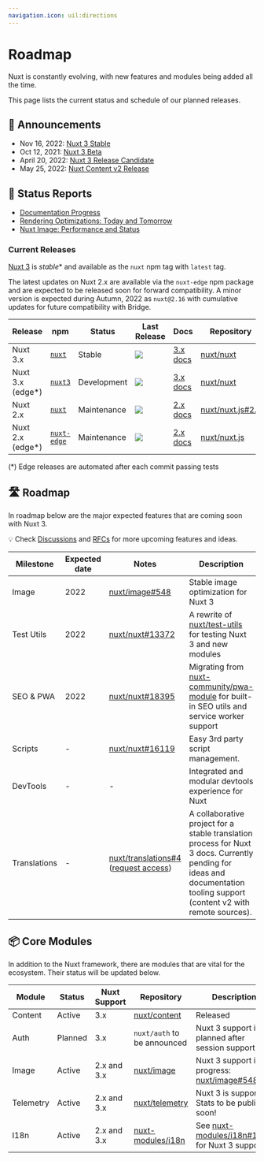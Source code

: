 ```yaml
---
navigation.icon: uil:directions
---
```


# Roadmap

Nuxt is constantly evolving, with new features and modules being added all the time.

This page lists the current status and schedule of our planned releases.

## 📢 Announcements

- Nov 16, 2022: [Nuxt 3 Stable](/v3)
- Oct 12, 2021: [Nuxt 3 Beta](https://nuxtjs.org/announcements/nuxt3-beta/)
- April 20, 2022: [Nuxt 3 Release Candidate](https://nuxtjs.org/announcements/nuxt3-rc/)
- May 25, 2022: [Nuxt Content v2 Release](https://content.nuxtjs.org/blog/announcing-v2)

## 📝 Status Reports

- [Documentation Progress](https://github.com/nuxt/nuxt/issues/13653)
- [Rendering Optimizations: Today and Tomorrow](https://github.com/nuxt/nuxt/discussions/16119)
- [Nuxt Image: Performance and Status](https://github.com/nuxt/nuxt/discussions/16119)

### Current Releases

[Nuxt 3](https://v3.nuxtjs.org) is *stable** and available as the `nuxt` npm tag with `latest` tag.

The latest updates on Nuxt 2.x are available via the `nuxt-edge` npm package and are expected to be released soon for forward compatibility. A minor version is expected during Autumn,  2022 as `nuxt@2.16` with cumulative updates for future compatibility with Bridge.

Release  | npm | Status      | Last Release | Docs |  Repository
---------|----|---------|--------------|------|-----------------
Nuxt 3.x | [`nuxt`](https://npmjs.com/package/nuxt) | Stable        | <a href="https://npmjs.com/package/nuxt"><img src="https://flat.badgen.net/npm/v/nuxt/rc"></a>       | [3.x docs](https://v3.nuxtjs.org/) | [nuxt/nuxt](https://github.com/nuxt/nuxt)
Nuxt 3.x (edge*) | [`nuxt3`](https://npmjs.com/package/nuxt3) | Development        | <a href="https://npmjs.com/package/nuxt3"><img src="https://flat.badgen.net/npm/v/nuxt3"></a>       | [3.x docs](https://v3.nuxtjs.org/) | [nuxt/nuxt](https://github.com/nuxt/nuxt)
Nuxt 2.x | [`nuxt`](https://npmjs.com/package/nuxt)  | Maintenance | <a href="https://npmjs.com/package/nuxt"><img src="https://flat.badgen.net/npm/v/nuxt"></a>   | [2.x docs](https://nuxtjs.org/docs) | [nuxt/nuxt.js#2.x](https://github.com/nuxt/nuxt.js/tree/2.x)
Nuxt 2.x (edge*) | [`nuxt-edge`](https://npmjs.com/package/nuxt) | Maintenance | <a href="https://npmjs.com/package/nuxt-edge"><img src="https://flat.badgen.net/npm/v/nuxt-edge"></a>      | [2.x docs](https://nuxtjs.org/docs) | [nuxt/nuxt.js](https://github.com/nuxt/nuxt.js)

(*) Edge releases are automated after each commit passing tests

## 🛣️ Roadmap

In roadmap below are the major expected features that are coming soon with Nuxt 3.

💡 Check [Discussions](https://github.com/nuxt/nuxt/discussions) and [RFCs](https://github.com/nuxt/nuxt/discussions/categories/rfcs) for more upcoming features and ideas.

Milestone    | Expected date | Notes  | Description
-------------|------------------|--------|-----------------------
Image        | 2022       | [nuxt/image#548](https://github.com/nuxt/image/discussions/548) | Stable image optimization for Nuxt 3
Test Utils   | 2022       | [nuxt/nuxt#13372](https://github.com/nuxt/nuxt/issues/13372) | A rewrite of [nuxt/test-utils](https://github.com/nuxt/test-utils) for testing Nuxt 3 and new modules
SEO & PWA    | 2022       | [nuxt/nuxt#18395](https://github.com/nuxt/nuxt/discussions/18395) | Migrating from [nuxt-community/pwa-module](https://github.com/nuxt-community/pwa-module) for built-in SEO utils and service worker support
Scripts      | -          | [nuxt/nuxt#16119](https://github.com/nuxt/nuxt/discussions/)      | Easy 3rd party script management.
DevTools     | -          | - | Integrated and modular devtools experience for Nuxt
Translations | -          | [nuxt/translations#4](https://github.com/nuxt/translations/discussions/4) ([request access](https://github.com/nuxt/nuxt/discussions/16054)) | A collaborative project for a stable translation process for Nuxt 3 docs. Currently pending for ideas and documentation tooling support (content v2 with remote sources).

## 📦 Core Modules

In addition to the Nuxt framework, there are modules that are vital for the ecosystem. Their status will be updated below.

Module         | Status              | Nuxt Support | Repository | Description
---------------|---------------------|--------------|------------|-------------------
Content        | Active              | 3.x          | [nuxt/content](https://github.com/nuxt/content) | Released
Auth           | Planned             | 3.x          | `nuxt/auth` to be announced | Nuxt 3 support is planned after session support
Image          | Active              | 2.x and 3.x  | [nuxt/image](https://github.com/nuxt/image) | Nuxt 3 support is in progress: [nuxt/image#548](https://github.com/nuxt/image/discussions/548)
Telemetry      | Active              | 2.x and 3.x  | [nuxt/telemetry](https://github.com/nuxt/telemetry/) | Nuxt 3 is supported. Stats to be public soon!
I18n           | Active              | 2.x and 3.x  | [nuxt-modules/i18n](https://github.com/nuxt-modules/i18n) | See [nuxt-modules/i18n#1287](https://github.com/nuxt-modules/i18n/discussions/1287) for Nuxt 3 support
